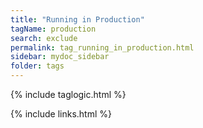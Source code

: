 ```yaml
---
title: "Running in Production"
tagName: production
search: exclude
permalink: tag_running_in_production.html
sidebar: mydoc_sidebar
folder: tags
---
```

{% include taglogic.html %}

{% include links.html %}
